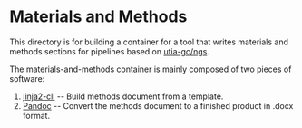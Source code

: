 # Materials and Methods

This directory is for building a container for a tool that writes materials and methods sections for pipelines based on [utia-gc/ngs](https://github.com/utia-gc/ngs).

The materials-and-methods container is mainly composed of two pieces of software:

1. [jinja2-cli](https://github.com/mattrobenolt/jinja2-cli) -- Build methods document from a template.
2. [Pandoc](https://pandoc.org/) -- Convert the methods document to a finished product in .docx format.
